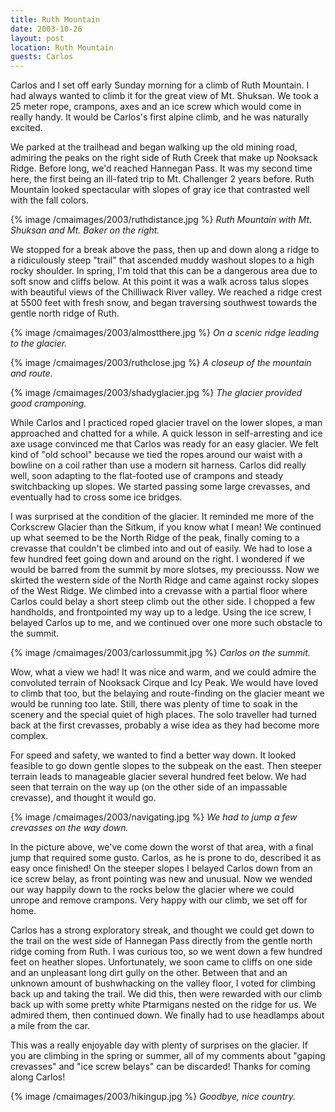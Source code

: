 ```yaml
---
title: Ruth Mountain
date: 2003-10-26
layout: post
location: Ruth Mountain
guests: Carlos
---
```


Carlos and I set off early Sunday morning for a climb of Ruth Mountain.
I had always wanted to climb it for the great view of Mt. Shuksan. We took a 25
meter rope, crampons, axes and an ice screw which would come in really handy.
It would be Carlos's first alpine climb, and he was naturally excited.


We parked at the trailhead and began walking up the old mining road, admiring
the peaks on the right side of Ruth Creek that make up Nooksack Ridge.
Before long, we'd reached Hannegan Pass. It was my second time here, the
first being an ill-fated trip to Mt. Challenger 2 years before. Ruth
Mountain looked spectacular with slopes of gray ice that contrasted well 
with the fall colors.



{% image /cmaimages/2003/ruthdistance.jpg %}
<i>Ruth Mountain with Mt. Shuksan and Mt. Baker on the right.</i>



We stopped for a break above the pass, then up and down along a ridge to
a ridiculously steep "trail" that ascended muddy washout slopes to a high 
rocky shoulder. In spring, I'm told that this can be a dangerous area
due to soft snow and cliffs below. At this point it was a walk across
talus slopes with beautiful views of the Chilliwack River valley.
We reached a ridge crest at 5500 feet with fresh snow, and began
traversing southwest towards the gentle north ridge of Ruth.



{% image /cmaimages/2003/almostthere.jpg %}
<i>On a scenic ridge leading to the glacier.</i>


{% image /cmaimages/2003/ruthclose.jpg %}
<i>A closeup of the mountain and route.</i>


{% image /cmaimages/2003/shadyglacier.jpg %}
<i>The glacier provided good cramponing.</i>



While Carlos and I practiced roped glacier travel on the lower slopes,
a man approached and chatted for a while. A quick lesson in self-arresting
and ice axe usage convinced me that Carlos was ready for an easy glacier.
We felt kind of "old school" because we tied the ropes around our waist with
a bowline on a coil rather than use a modern sit harness.
Carlos did really well, soon adapting to the flat-footed use of crampons and
steady switchbacking up slopes. We started passing some large crevasses,
and eventually had to cross some ice bridges.


I was surprised at the condition of the glacier. It reminded me more of the
Corkscrew Glacier than the Sitkum, if you know what I mean! We continued up
what seemed to be the North Ridge of the peak, finally coming to a crevasse
that couldn't be climbed into and out of easily. We had to lose a few hundred
feet going down and around on the right. I wondered if we would be barred
from the summit by more slotses, my preciousss. Now we skirted the
western side of the North Ridge and came against rocky slopes of the West
Ridge. We climbed into a crevasse with a partial floor where Carlos could
belay a short steep climb out the other side. I chopped a few handholds,
and frontpointed my way up to a ledge. Using the ice screw, I belayed
Carlos up to me, and we continued over one more such obstacle to the summit.



{% image /cmaimages/2003/carlossummit.jpg %}
<i>Carlos on the summit.</i>



Wow, what a view we had! It was nice and warm, and we could admire the
convoluted terrain of Nooksack Cirque and Icy Peak. We would have loved
to climb that too, but the belaying and route-finding on the glacier meant
we would be running too late. Still, there was plenty of time to soak in
the scenery and the special quiet of high places. The solo traveller had
turned back at the first crevasses, probably a wise idea as they had
become more complex.  


For speed and safety, we wanted to find a better way down. It looked feasible
to go down gentle slopes to the subpeak on the east. Then steeper terrain
leads to manageable glacier several hundred feet below. We had seen that
terrain on the way up (on the other side of an impassable crevasse), and 
thought it would go.



{% image /cmaimages/2003/navigating.jpg %}
<i>We had to jump a few crevasses on the way down.</i>



In the picture above, we've come down the worst of that area, with a final
jump that required some gusto. Carlos, as he is prone to do, described it 
as easy once finished! On the steeper slopes I belayed Carlos down from
an ice screw belay, as front pointing was new and unusual. Now we wended
our way happily down to the rocks below the glacier where we could unrope
and remove crampons. Very happy with our climb, we set off for home.


Carlos has a strong exploratory streak, and thought we could get down
to the trail on the west side of Hannegan Pass directly from the
gentle north ridge coming from Ruth. I was curious too, so we went down
a few hundred feet on heather slopes. Unfortunately, we soon came to
cliffs on one side and an unpleasant long dirt gully on the other.
Between that and an unknown amount of bushwhacking on the valley floor,
I voted for climbing back up and taking the trail. We did this, then
were rewarded with our climb back up with some pretty white Ptarmigans
nested on the ridge for us. We admired them, then continued down.
We finally had to use headlamps about a mile from the car.


This was a really enjoyable day with plenty of surprises on the glacier. If
you are climbing in the spring or summer, all of my comments about "gaping
crevasses" and "ice screw belays" can be discarded! Thanks for coming along
Carlos!



{% image /cmaimages/2003/hikingup.jpg %}
<i>Goodbye, nice country.</i>
